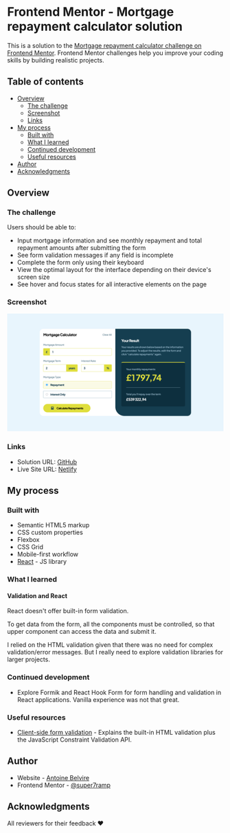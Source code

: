 # Frontend Mentor - Mortgage repayment calculator solution

This is a solution to
the [Mortgage repayment calculator challenge on Frontend Mentor](https://www.frontendmentor.io/challenges/mortgage-repayment-calculator-Galx1LXK73).
Frontend Mentor challenges help you improve your coding skills by building realistic projects.

## Table of contents

- [Overview](#overview)
    - [The challenge](#the-challenge)
    - [Screenshot](#screenshot)
    - [Links](#links)
- [My process](#my-process)
    - [Built with](#built-with)
    - [What I learned](#what-i-learned)
    - [Continued development](#continued-development)
    - [Useful resources](#useful-resources)
- [Author](#author)
- [Acknowledgments](#acknowledgments)

## Overview

### The challenge

Users should be able to:

- Input mortgage information and see monthly repayment and total repayment amounts after submitting the form
- See form validation messages if any field is incomplete
- Complete the form only using their keyboard
- View the optimal layout for the interface depending on their device's screen size
- See hover and focus states for all interactive elements on the page

### Screenshot

![](screenshot.png)

### Links

- Solution
  URL: [GitHub](https://github.com/super7ramp/frontend-mentor/tree/main/14-mortgage-repayment-calculator/mortgage-repayment-calculator-react)
- Live Site URL: [Netlify](https://curious-beijinho-79f8b2.netlify.app/)

## My process

### Built with

- Semantic HTML5 markup
- CSS custom properties
- Flexbox
- CSS Grid
- Mobile-first workflow
- [React](https://reactjs.org/) - JS library

### What I learned

#### Validation and React

React doesn't offer built-in form validation.

To get data from the form, all the components must be controlled, so that upper component can access the data and
submit it.

I relied on the HTML validation given that there was no need for complex validation/error messages. But I really
need to explore validation libraries for larger projects.

### Continued development

- Explore Formik and React Hook Form for form handling and validation in React applications. Vanilla experience was not
  that great.

### Useful resources

- [Client-side form validation](https://developer.mozilla.org/en-US/docs/Learn_web_development/Extensions/Forms/Form_validation) -
  Explains the built-in HTML validation plus the JavaScript Constraint Validation API.

## Author

- Website - [Antoine Belvire](https://belv.re)
- Frontend Mentor - [@super7ramp](https://www.frontendmentor.io/profile/super7ramp)

## Acknowledgments

All reviewers for their feedback ❤️

